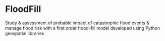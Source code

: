 # FloodFill
Study &amp; assessment of probable impact of catastrophic flood events &amp; manage flood risk with a first order flood-fill model developed using Python geospatial libraries
